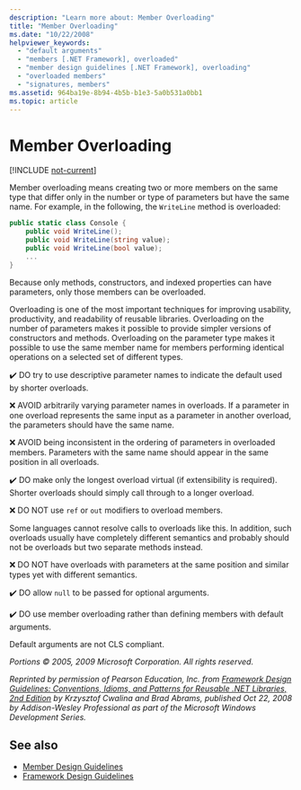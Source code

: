 ```yaml
---
description: "Learn more about: Member Overloading"
title: "Member Overloading"
ms.date: "10/22/2008"
helpviewer_keywords:
  - "default arguments"
  - "members [.NET Framework], overloaded"
  - "member design guidelines [.NET Framework], overloading"
  - "overloaded members"
  - "signatures, members"
ms.assetid: 964ba19e-8b94-4b5b-b1e3-5a0b531a0bb1
ms.topic: article
---
```

# Member Overloading

[!INCLUDE [not-current](includes/not-current.md)]

Member overloading means creating two or more members on the same type that differ only in the number or type of parameters but have the same name. For example, in the following, the `WriteLine` method is overloaded:

```csharp
public static class Console {
    public void WriteLine();
    public void WriteLine(string value);
    public void WriteLine(bool value);
    ...
}
```

 Because only methods, constructors, and indexed properties can have parameters, only those members can be overloaded.

 Overloading is one of the most important techniques for improving usability, productivity, and readability of reusable libraries. Overloading on the number of parameters makes it possible to provide simpler versions of constructors and methods. Overloading on the parameter type makes it possible to use the same member name for members performing identical operations on a selected set of different types.

 ✔️ DO try to use descriptive parameter names to indicate the default used by shorter overloads.

 ❌ AVOID arbitrarily varying parameter names in overloads. If a parameter in one overload represents the same input as a parameter in another overload, the parameters should have the same name.

 ❌ AVOID being inconsistent in the ordering of parameters in overloaded members. Parameters with the same name should appear in the same position in all overloads.

 ✔️ DO make only the longest overload virtual (if extensibility is required). Shorter overloads should simply call through to a longer overload.

 ❌ DO NOT use `ref` or `out` modifiers to overload members.

 Some languages cannot resolve calls to overloads like this. In addition, such overloads usually have completely different semantics and probably should not be overloads but two separate methods instead.

 ❌ DO NOT have overloads with parameters at the same position and similar types yet with different semantics.

 ✔️ DO  allow `null` to be passed for optional arguments.

 ✔️ DO use member overloading rather than defining members with default arguments.

 Default arguments are not CLS compliant.

 *Portions © 2005, 2009 Microsoft Corporation. All rights reserved.*

 *Reprinted by permission of Pearson Education, Inc. from [Framework Design Guidelines: Conventions, Idioms, and Patterns for Reusable .NET Libraries, 2nd Edition](https://www.informit.com/store/framework-design-guidelines-conventions-idioms-and-9780321545619) by Krzysztof Cwalina and Brad Abrams, published Oct 22, 2008 by Addison-Wesley Professional as part of the Microsoft Windows Development Series.*

## See also

- [Member Design Guidelines](member.md)
- [Framework Design Guidelines](index.md)
